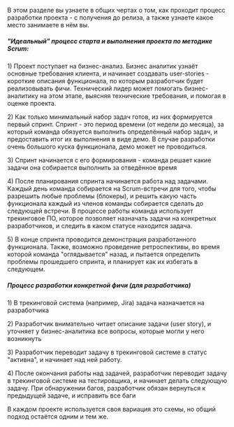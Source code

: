 В этом разделе вы узнаете в общих чертах о том, как проходит процесс разработки проекта - с получения до релиза, а также узнаете какое место занимаете в нём вы.

##### "Идеальный" процесс старта и выполнения проекта по методике Scrum:

1\) Проект поступает на бизнес-анализ. Бизнес аналитик узнаёт основные требования клиента, и начинает создавать user-stories - короткие описания функционала, по которым разработчик будет реализовывать фичи. Технический лидер может помогать бизнес-аналитику на этом этапе, выясняя технические требования, и помогая в оценке проекта.

2\) Как только минимальный набор задач готов,  из них формируется первый спринт. Спринт - это период времени \(от недели до месяца\), за который команда обязуется выполнить определённый набор задач, и предоставить итог их выполнения в виде демо. В случае разработки очень большого куска функционала, демо может не проводиться.

3\) Спринт начинается с его формирования - команда решает какие задачи она собирается выполнить за отведённое время

4\) После планирования спринта начинается работа над задачами. Каждый день команда собирается на Scrum-встречи для того, чтобы разрешить любые проблемы \(блокеры\), и решить какую часть функционала каждый из членов команды собирается сделать до следующей встречи. В процессе работы команда использует трекинговое ПО, которое позволяет назначать задачи на конкретных разработчиков, и следить в каком статусе находится задача.

5\) В конце спринта проводится демонстрация разработанного функционала. Также, возможно проведение ретроспективы, во время которой команда "оглядывается" назад, и пытается определить проблемы прошедшего спринта, и планирует как их избегать в следующем.

##### Процесс разработки конкретной фичи \(для разработчика\)

1\) В трекинговой система \(например, Jira\) задача назначается на разработчика

2\) Разработчик внимательно читает описание задачи \(user story\), и уточняет у бизнес-аналитика все вопросы, которые могли у него возникнуть

3\) Разработчик переводит задачу в трекинговой системе в статус "активна", и начинает над ней работу.

4\) После окончания работы над задачей, разработчик переводит задачу в трекинговой системе на тестировщика, и начинает делать следующую задачу. При обнаружении багов, разработчик обязан вернуться к предыдущей задаче, и исправить все баги

В каждом проекте используется своя вариация это схемы, но общий подход остаётся одним и тем же.

##### 



